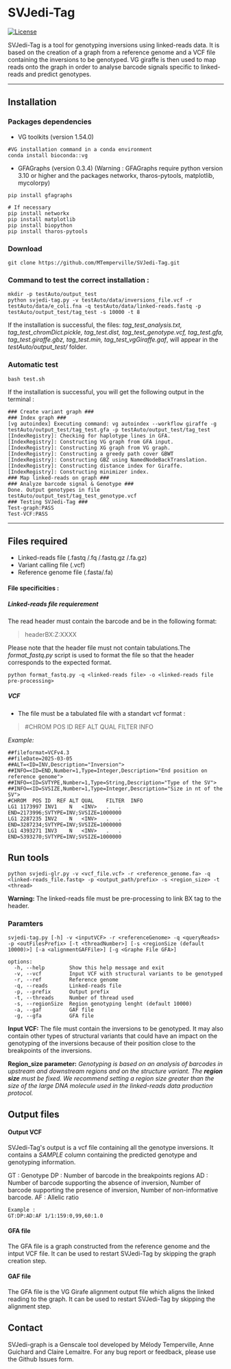 # SVJedi-Tag 
[![License](http://img.shields.io/:license-affero-blue.svg)](http://www.gnu.org/licenses/agpl-3.0.en.html) 

SVJedi-Tag is a tool for genotyping inversions using linked-reads data. It is based on the creation of a graph from a reference genome and a VCF file containing the inversions to be genotyped. VG giraffe is then used to map reads onto the graph in order to analyse barcode signals specific to linked-reads and predict genotypes. 


---

## Installation

### Packages dependencies
- VG toolkits (version 1.54.0)
```
#VG installation command in a conda environment 
conda install bioconda::vg
```
- GFAGraphs (version 0.3.4) (Warning : GFAGraphs require python version 3.10 or higher and the packages networkx, tharos-pytools, matplotlib, mycolorpy)
```
pip install gfagraphs

# If necessary
pip install networkx
pip install matplotlib
pip install biopython
pip install tharos-pytools
```

### Download 
```
git clone https://github.com/MTemperville/SVJedi-Tag.git
```

### Command to test the correct installation : 
```
mkdir -p testAuto/output_test
python svjedi-tag.py -v testAuto/data/inversions_file.vcf -r testAuto/data/e_coli.fna -q testAuto/data/linked-reads.fastq -p testAuto/output_test/tag_test -s 10000 -t 8 
```

If the installation is successful, the files: *tag_test_analysis.txt, tag_test_chromDict.pickle, tag_test.dist, tag_test_genotype.vcf, tag_test.gfa, tag_test.giraffe.gbz, tag_test.min, tag_test_vgGiraffe.gaf*,  will appear in the *testAuto/output_test/* folder.


### Automatic test
```
bash test.sh 
```
If the installation is successful, you will get the following output in the terminal :

```
### Create variant graph ###
### Index graph ###
[vg autoindex] Executing command: vg autoindex --workflow giraffe -g testAuto/output_test/tag_test.gfa -p testAuto/output_test/tag_test
[IndexRegistry]: Checking for haplotype lines in GFA.
[IndexRegistry]: Constructing VG graph from GFA input.
[IndexRegistry]: Constructing XG graph from VG graph.
[IndexRegistry]: Constructing a greedy path cover GBWT
[IndexRegistry]: Constructing GBZ using NamedNodeBackTranslation.
[IndexRegistry]: Constructing distance index for Giraffe.
[IndexRegistry]: Constructing minimizer index.
### Map linked-reads on graph ###
### Analyze barcode signal & Genotype ###
Done. Output genotypes in file testAuto/output_test/tag_test_genotype.vcf
### Testing SVJedi-Tag ###
Test-graph:PASS
Test-VCF:PASS
```

---

## Files required 

* Linked-reads file (.fastq /.fq /.fastq.gz /.fa.gz)
* Variant calling file (.vcf)
* Reference genome file (.fasta/.fa)

#### File specificities : 
##### Linked-reads file requierement

The read header must contain the barcode and be in the following format: 
>headerBX:Z:XXXX

Please note that the header file must not contain tabulations.The *format_fastq.py* script is used to format the file so that the header corresponds to the expected format.
```
python format_fastq.py -q <linked-reads file> -o <linked-reads file pre-processing>
```

##### VCF 
* The file must be a tabulated file with a standart vcf format : 
>#CHROM	POS	ID	REF	ALT	QUAL	FILTER	INFO

*Example:* 
```
##fileformat=VCFv4.3
##fileDate=2025-03-05
##ALT=<ID=INV,Description="Inversion">
##INFO=<ID=END,Number=1,Type=Integer,Description="End position on reference genome">
##INFO=<ID=SVTYPE,Number=1,Type=String,Description="Type of the SV">
##INFO=<ID=SVSIZE,Number=1,Type=Integer,Description="Size in nt of the SV">
#CHROM	POS	ID	REF	ALT	QUAL	FILTER	INFO
LG1	1173997	INV1	N	<INV>	.	.	END=2173996;SVTYPE=INV;SVSIZE=1000000
LG1	2287235	INV2	N	<INV>	.	.	END=3287234;SVTYPE=INV;SVSIZE=1000000
LG1	4393271	INV3	N	<INV>	.	.	END=5393270;SVTYPE=INV;SVSIZE=1000000
```

## Run tools

```
python svjedi-glr.py -v <vcf_file.vcf> -r <reference_genome.fa> -q <linked-reads_file.fastq> -p <output_path/prefix> -s <region_size> -t <thread>
```

**Warning:** The linked-reads file must be pre-processing to link BX tag to the header.

### Paramters
```
svjedi-tag.py [-h] -v <inputVCF> -r <referenceGenome> -q <queryReads> -p <outFilesPrefix> [-t <threadNumber>] [-s <regionSize (default 10000)>] [-a <alignmentGAFFile>] [-g <Graphe File GFA>]

options:
  -h, --help        Show this help message and exit
  -v, --vcf         Input VCF with structural variants to be genotyped
  -r, --ref         Reference genome 
  -q, --reads       Linked-reads file
  -p, --prefix      Output prefix 
  -t, --threads     Number of thread used
  -s, --regionSize  Region genotyping lenght (default 10000)
  -a, --gaf         GAF file
  -g, --gfa         GFA file

```

**Input VCF:**
The file must contain the inversions to be genotyped. It may also contain other types of structural variants that could have an impact on the genotyping of the inversions because of their position close to the breakpoints of the inversions.

**Region_size parameter:**
*Genotyping is based on an analysis of barcodes in upstream and downstream regions and on the structure variant. The **region size** must be fixed. 
We recommend setting a region size greater than the size of the large DNA molecule used in the linked-reads data production protocol.*

## Output files

#### Output VCF 
SVJedi-Tag's output is a vcf file containing all the genotype inversions. It contains a *SAMPLE* column containing the predicted genotype and genotyping information.

GT : Genotype
DP : Number of barcode in the breakpoints regions
AD : Number of barcode supporting the absence of inversion, Number of barcode supporting the presence of inversion, Number of non-informative barcode.
AF : Allelic ratio

```
Example : 
GT:DP:AD:AF	1/1:159:0,99,60:1.0 
```
#### GFA file
The GFA file is a graph constructed from the reference genome and the intput VCF file. It can be used to restart SVJedi-Tag by skipping the graph creation step.
#### GAF file 
The GFA file is the VG Girafe alignment output file which aligns the linked reading to the graph. It can be used to restart SVJedi-Tag by skipping the alignment step.

## Contact 
SVJedi-graph is a Genscale tool developed by Mélody Temperville, Anne Guichard and Claire Lemaitre. For any bug report or feedback, please use the Github Issues form.
